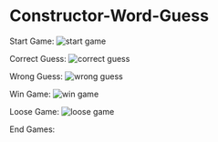 # Constructor-Word-Guess

Start Game:
![start game](https://user-images.githubusercontent.com/33045010/39387715-1ff84f48-4a49-11e8-972f-f88e39ca08f5.PNG)

Correct Guess:
![correct guess](https://user-images.githubusercontent.com/33045010/39387729-40499a7c-4a49-11e8-99e5-7d77ce8bdfea.PNG)

Wrong Guess:
![wrong guess](https://user-images.githubusercontent.com/33045010/39387746-696c72e4-4a49-11e8-91cf-eafa7fa55f17.PNG)

Win Game:
![win game](https://user-images.githubusercontent.com/33045010/39387766-91a337a2-4a49-11e8-8323-20afbaf04c77.PNG)

Loose Game:
![loose game](https://user-images.githubusercontent.com/33045010/39387784-ae9ba916-4a49-11e8-912d-e3f04e0159f7.PNG)

End Games:

